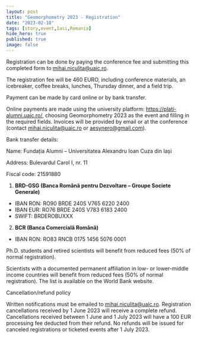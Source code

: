 ```yaml
---
layout: post
title: "Geomorphometry 2023 - Registration"
date: "2023-02-18"
tags: [story,event,Iasi,Romania]
hide_hero: true
published: true
image: false
---
```



Registration can be done by paying the conference fee and submitting this completed form to mihai.niculita@uaic.ro.

The registration fee will be 460 EURO, including conference materials, an icebreaker, coffee breaks, lunches, Thursday dinner, and a field trip.

Payment can be made by card online or by bank transfer.

Online payments are made using the university platform: https://plati-alumni.uaic.ro/, choosing Geomorphometry 2023 as the event and filling in the required fields. Invoices will be provided by email or at the conference (contact mihai.niculita@uaic.ro or aesynero@gmail.com).

Bank transfer details:

Name: Fundația Alumni – Universitatea Alexandru Ioan Cuza din Iași

Address: Bulevardul Carol I, nr. 11

Fiscal code: 21591880

1. **BRD-GSG (Banca Română pentru Dezvoltare – Groupe Societe Generale)**
- IBAN RON: RO90 BRDE 240S V765 6220 2400
- IBAN EUR: RO76 BRDE 240S V783 6183 2400
- SWIFT: BRDEROBUXXX

2. **BCR (Banca Comercială Română)**
- IBAN RON: RO83 RNCB 0175 1456 5076 0001


Ph.D. students and retired scientists will benefit from reduced fees (50% of normal registration).

Scientists with a documented permanent affiliation in low- or lower-middle income countries will benefit from reduced fees (50% of normal registration). The list is available on the World Bank website.

Cancellation/refund policy

Written notifications must be emailed to mihai.niculita@uaic.ro.
Registration cancellations received by 1 June 2023 will receive a complete refund.
Cancellations received between 1 June and 1 July 2023 will have a 100 EUR processing fee deducted from their refund.
No refunds will be issued for canceled registrations or ticketed events after 1 July 2023.
